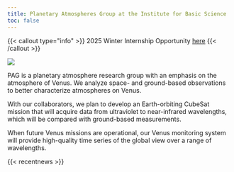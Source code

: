 ```yaml
---
title: Planetary Atmospheres Group at the Institute for Basic Science
toc: false
---
```



{{< callout type="info" >}}
  2025 Winter Internship Opportunity [here](https://pag-ibs.github.io/news/2024-10-29-winter-internship/)
{{< /callout >}}

<!-- {{< callout type="important" >}}
#  2024 Summer Internship - Application Deadline: May 20th [Link](https://pag-ibs.github.io/jobs/2024-summer-internship/)
# {{< /callout >}} -->

<!-- {{< callout type="important" >}}
2024 Research Positions - Application Deadline: August 26th ([Link](https://pag-ibs.github.io/jobs/2024-research-position/))
{{< /callout >}} -->

![](/images/main/2024_design_PAG.png)

PAG is a planetary atmosphere research group with an emphasis on the atmosphere of Venus. We analyze space- and ground-based observations to better characterize atmospheres on Venus.



With our collaborators, we plan to develop an Earth-orbiting CubeSat mission that will acquire data from ultraviolet to near-infrared wavelengths, which will be compared with ground-based measurements.



When future Venus missions are operational, our Venus monitoring system will provide high-quality time series of the global view over a range of wavelengths.

{{< recentnews >}}